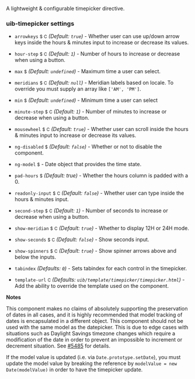 A lightweight & configurable timepicker directive.

### uib-timepicker settings

* `arrowkeys`
  <small class="badge">$</small>
  <small class="badge">C</small>
  _(Default: `true`)_ -
  Whether user can use up/down arrow keys inside the hours & minutes input to increase or decrease its values.

* `hour-step`
  <small class="badge">$</small>
  <small class="badge">C</small>
  <i class="glyphicon glyphicon-eye-open"></i>
  _(Default: `1`)_ -
  Number of hours to increase or decrease when using a button.

* `max`
  <small class="badge">$</small>
  <i class="glyphicon glyphicon-eye-open"></i>
  _(Default: `undefined`)_ -
  Maximum time a user can select.

* `meridians`
  <small class="badge">$</small>
  <small class="badge">C</small>
  _(Default: `null`)_ -
  Meridian labels based on locale. To override you must supply an array like `['AM', 'PM']`.

* `min`
  <small class="badge">$</small>
  <i class="glyphicon glyphicon-eye-open"></i>
  _(Default: `undefined`)_ -
  Minimum time a user can select

* `minute-step`
  <small class="badge">$</small>
  <small class="badge">C</small>
  <i class="glyphicon glyphicon-eye-open"></i>
  _(Default: `1`)_ -
  Number of minutes to increase or decrease when using a button.

* `mousewheel`
  <small class="badge">$</small>
  <small class="badge">C</small>
  _(Default: `true`)_ -
  Whether user can scroll inside the hours & minutes input to increase or decrease its values.

* `ng-disabled`
  <small class="badge">$</small>
  <i class="glyphicon glyphicon-eye-open"></i>
  _(Default: `false`)_ -
  Whether or not to disable the component.

* `ng-model`
  <small class="badge">$</small>
  <i class="glyphicon glyphicon-eye-open"></i> -
  Date object that provides the time state.

* `pad-hours`
  <small class="badge">$</small>
  _(Default: true)_ -
  Whether the hours column is padded with a 0.

* `readonly-input`
  <small class="badge">$</small>
  <small class="badge">C</small>
  _(Default: `false`)_ -
  Whether user can type inside the hours & minutes input.

* `second-step`
  <small class="badge">$</small>
  <small class="badge">C</small>
  <i class="glyphicon glyphicon-eye-open"></i>
  _(Default: `1`)_ -
  Number of seconds to increase or decrease when using a button.

* `show-meridian`
  <small class="badge">$</small>
  <small class="badge">C</small>
  <i class="glyphicon glyphicon-eye-open"></i>
  _(Default: `true`)_ -
  Whether to display 12H or 24H mode.

* `show-seconds`
  <small class="badge">$</small>
  <small class="badge">C</small>
  <i class="glyphicon glyphicon-eye-open"></i>
  _(Default: `false`)_ -
  Show seconds input.

* `show-spinners`
  <small class="badge">$</small>
  <small class="badge">C</small>
  _(Default: `true`)_ -
  Show spinner arrows above and below the inputs.

* `tabindex`
  _(Defaults: `0`)_ -
  Sets tabindex for each control in the timepicker.

* `template-url`
  <small class="badge">C</small>
  _(Defaults: `uib/template/timepicker/timepicker.html`)_ -
  Add the ability to override the template used on the component.

**Notes**

This component makes no claims of absolutely supporting the preservation of dates in all cases, and it is highly recommended that model tracking of dates is encapsulated in a different object. This component should not be used with the same model as the datepicker. This is due to edge cases with situations such as Daylight Savings timezone changes which require a modification of the date in order to prevent an impossible to increment or decrement situation. See [#5485](https://github.com/angular-ui/bootstrap/issues/5485) for details.

If the model value is updated (i.e. via `Date.prototype.setDate`), you must update the model value by breaking the reference by `modelValue = new Date(modelValue)` in order to have the timepicker update.
